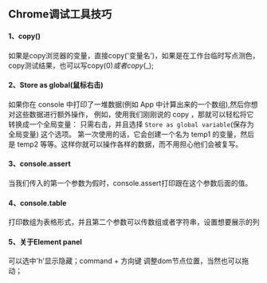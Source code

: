 ## Chrome调试工具技巧
#### 1、copy()  
如果是copy浏览器的变量，直接copy('变量名')，如果是在工作台临时写点测色，copy测试结果，也可以写copy($0)或者copy($_);  
#### 2、Store as global(鼠标右击)  
如果你在 console 中打印了一堆数据(例如 App 中计算出来的一个数组),然后你想对这些数据进行额外操作，
例如，使用我们刚刚说的 copy ，那就可以轻松将它转换成一个全局变量：
只需右击，并且选择 `Store as global variable`(保存为全局变量) 这个选项。
第一次使用的话，它会创建一个名为 temp1 的变量，然后是 temp2
等等。这样你就可以操作各样的数据，而不用担心他们会被复写。  
#### 3、console.assert  
当我们传入的第一个参数为假时，console.assert打印跟在这个参数后面的值。  
#### 4、console.table
打印数组为表格形式，并且第二个参数可以传数组或者字符串，设置想要展示的列
#### 5、关于Element panel
可以选中'h'显示隐藏；command + 方向键 调整dom节点位置，当然也可以拖动；

